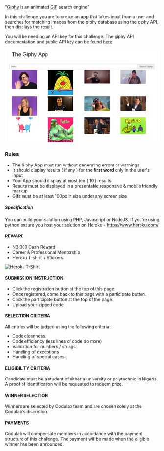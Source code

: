 "[Giphy](http://giphy.com) is an animated [GIF](https://en.wikipedia.org/wiki/GIF) search engine"

In this challenge you are to create an app that takes input from a user and searches for matching images from the giphy database using the giphy API, then displays the result.

You will be needing an API key for this challenge. The giphy API documentation and public API key can be found [here](https://github.com/Giphy/GiphyAPI) 

![Giphy Result](https://github.com/Codulab/codeclass-challenges/raw/master/the-giphy-api/screenshot1.png)

### Rules
* The Giphy App must run without generating errors or warnings
* It should display results ( if any ) for the **first word** only in the user's input.
* Your App should display at most ten ( 10 ) results.
* Results must be displayed in a presentable,responsive & mobile friendly markup
* Gifs must be at least 100px in size under any screen size

##### Specification
You can build your solution using PHP, Javascript or NodeJS. If you're using python ensure you host your solution on Heroku - https://www.heroku.com/

#### REWARD
* N3,000 Cash Reward
* Career & Professional Mentorship
* Heroku T-shirt + Stickers

![Heroku T-Shirt](http://i.picresize.com/images/2016/08/01/IupJg.jpg)


#### SUBMISSION INSTRUCTION 
* Click the registration button at the top of this page.
* Once registered, come back to this page with a participate button.
* Click the participate button at the top of the page.
* Upload your zipped code


#### SELECTION CRITERIA
All entries will be judged using the following criteria:
* Code cleanness.
* Code efficiency (less lines of code do more)
* Validation for numbers / strings
* Handling of exceptions
* Handling of special cases


#### ELIGIBILITY CRITERIA
Candidate must be a student of either a university or polytechnic in Nigeria. A proof of identification will be requested to redeem prize.

#### WINNER SELECTION
Winners are selected by Codulab team and are chosen solely at the Codulab's discretion. 

#### PAYMENTS
Codulab will compensate members in accordance with the payment structure of this challenge. The payment will be made when the eligible winner has been announced.